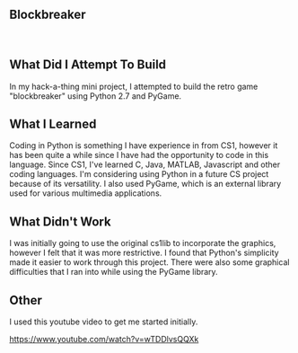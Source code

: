 ## Blockbreaker
<br/>

## What Did I Attempt To Build
In my hack-a-thing mini project, I attempted to build the retro game "blockbreaker" using Python 2.7 and PyGame. 

## What I Learned
Coding in Python is something I have experience in from CS1, however it has been quite a while since I have had the opportunity to code in this language. Since CS1, I've learned C, Java, MATLAB, Javascript and other coding languages. I'm considering using Python in a future CS project because of its versatility. I also used PyGame, which is an external library used for various multimedia applications.

## What Didn't Work
I was initially going to use the original cs1lib to incorporate the graphics, however I felt that it was more restrictive. I found that Python's simplicity made it easier to work through this project. There were also some graphical difficulties that I ran into while using the PyGame library.

## Other
I used this youtube video to get me started initially.

https://www.youtube.com/watch?v=wTDDlvsQQXk

